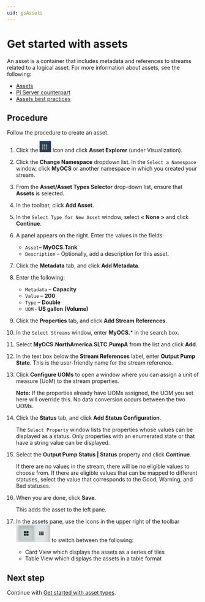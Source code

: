 ```yaml
---
uid: gsAssets
---
```

# Get started with assets

An asset is a container that includes metadata and references to streams related to a logical asset. For more information about assets, see the following:

- [Assets](xref:ccAssets)
- [PI Server counterpart](xref:ccAssets#pi-server-counterpart)
- [Assets best practices](xref:ccAssets#assets-best-practices)

## Procedure

Follow the procedure to create an asset.

1. Click the ![Menu icon](images/menu-icon.png) icon and click **Asset Explorer** (under Visualization).

1. Click the **Change Namespace** dropdown list.  In the `Select a Namespace` window, click **MyOCS** or another namespace in which you created your stream. 

1. From the  **Asset/Asset Types Selector** drop-down list, ensure that **Assets** is selected.

1. In the toolbar, click **Add Asset**. 

1. In the `Select Type for New Asset` window, select **< None >** and click **Continue**.

1. A panel appears on the right. Enter the values in the fields:
   - `Asset`&ndash; **MyOCS.Tank**
   - `Description` &ndash; Optionally, add a description for this asset.
   
1. Click the **Metadata** tab, and click **Add Metadata**.

1. Enter the following:

   - `Metadata` &ndash; **Capacity**
   - `Value` &ndash; **200**
   - `Type` &ndash; **Double**
   - `UOM` &dash; **US gallon (Volume)**

1. Click the **Properties** tab, and click **Add Stream References**.

1. In the `Select Streams` window, enter **MyOCS.*** in the search box.

1. Select **MyOCS.NorthAmerica.SLTC.PumpA** from the list and click **Add**.

1. In the text box below the **Stream References** label, enter **Output Pump State**.  This is the user-friendly name for the stream reference.

1. Click **Configure UOMs** to open a window where you can assign a unit of measure (UoM) to the stream properties.  

   **Note:** If the properties already have UOMs assigned, the UOM you set here will override this. No data conversion occurs between the two UOMs.
   
1. Click the **Status** tab, and click **Add Status Configuration**.

   The `Select Property` window lists the properties whose values can be displayed as a status. Only properties with an enumerated state or that have a string value can be displayed.
   
1. Select the **Output Pump Status | Status** property and click **Continue**. 

   If there are no values in the stream, there will be no eligible values to choose from. If there are eligible values that can be mapped to different statuses, select the value that corresponds to the Good, Warning, and Bad statuses. 

1. When you are done, click **Save**. 

   This adds the asset to the left pane.

1. In the assets pane, use the icons in the upper right of the toolbar ![Card view/List view](images/card-list-view.png) to switch between the following:

   - Card View which displays the assets as a series of tiles 
   - Table View which displays the assets in a table format 

## Next step

Continue with [Get started with asset types](xref:gsAssetTypes).
